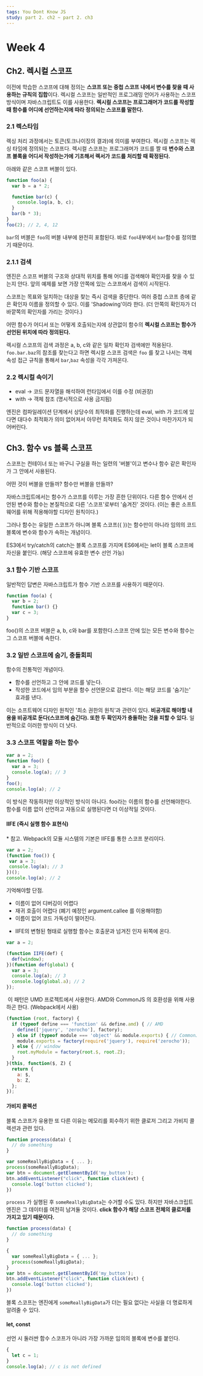 ```yaml
---
tags: You Dont Know JS
study: part 2. ch2 ~ part 2. ch3
---
```


# Week 4

## Ch2. 렉시컬 스코프

이전에 학습한 스코프에 대해 정의는 **스코프 또는 중첩 스코프 내에서 변수를 찾을 때 사용하는 규칙의 집합**이다. 렉시컬 스코프는 일반적인 프로그래밍 언어가 사용하는 스코프 방식이며 자바스크립트도 이를 사용한다. **렉시컬 스코프는 프로그래머가 코드를 작성할 때 함수를 어디에 선언하는지에 따라 정의되는 스코프를 말한다.**

### 2.1 렉스타임

렉싱 처리 과정에서는 토큰(토크나이징의 결과)에 의미를 부여한다. 렉시컬 스코프는 렉싱 타임에 정의되는 스코프다. 렉시컬 스코프는 프로그래머가 코드를 짤 때 **변수와 스코프 블록을 어디서 작성하는가에 기초해서 렉서가 코드를 처리할 때 확정된다.**

아래와 같은 스코프 버블이 있다.

```javascript
function foo(a) {
  var b = a * 2;

  function bar(c) {
    console.log(a, b, c);
  }
  bar(b * 3);
}
foo(2); // 2, 4, 12
```

`bar`의 버블은 `foo`의 버블 내부에 완전히 포함된다. 바로 `foo`내부에서 `bar`함수를 정의했기 때문이다.

### 2.1.1 검색

엔진은 스코프 버블의 구조와 상대적 위치를 통해 어디를 검색해야 확인자를 찾을 수 있는지 안다. 앞의 예제를 보면 가장 안쪽에 있는 스코프에서 검색이 시작된다.

스코프는 목표와 일치하는 대상을 찾는 즉시 검색을 중단한다. 여러 중첩 스코프 층에 같은 확인자 이름을 정의할 수 있다. 이를 'Shadowing'이라 한다. (더 안쪽의 확인자가 더 바깥쪽의 확인자를 가리는 것이다.)

어떤 함수가 어디서 또는 어떻게 호출되는지에 상관없이 함수의 **렉시컬 스코프는 함수가 선언된 위치에 따라 정의된다.**

렉시컬 스코프의 검색 과정은 a, b, c와 같은 일차 확인자 검색에만 적용된다. `foo.bar.baz`의 참조를 찾는다고 하면 렉시컬 스코프 검색은 `foo` 를 찾고 나서는 객체 속성 접근 규칙을 통해서 `bar`,`baz` 속성을 각각 가져온다.

### 2.2 렉시컬 속이기

- eval -> 코드 문자열을 해석하여 런타임에서 이를 수정 (비권장)
- with -> 객체 참조 (명시적으로 사용 금지됨)

엔진은 컴파일레이션 단계에서 상당수의 최적화를 진행하는데 eval, with 가 코드에 있다면 대다수 최적화가 의미 없어져서 아무런 최적화도 하지 않은 것이나 마찬가지가 되어버린다.

## Ch3. 함수 vs 블록 스코프

스코프는 컨테이너 또는 바구니 구실을 하는 일련의 '버블'이고 변수나 함수 같은 확인자가 그 안에서 사용된다.

어떤 것이 버블을 만들까? 함수만 버블을 만들까?

자바스크립트에서는 함수가 스코프를 이루는 가장 흔한 단위이다. 다른 함수 안에서 선언된 변수와 함수는 본질적으로 다른 '스코프'로부터 '숨겨진' 것이다. (이는 좋은 소프트웨어를 위해 적용해야할 디자인 원칙이다.)

그러나 함수는 유일한 스코프가 아니며 블록 스코프({ })는 함수만이 아니라 임의의 코드 블록에 변수와 함수가 속하는 개념이다.

ES3에서 try/catch의 catch는 블록 스코프를 가지며 ES6에서는 let이 블록 스코프에 자신을 붙인다. (해당 스코프에 유효한 변수 선언 가능)

### 3.1 함수 기반 스코프

일반적인 답변은 자바스크립트가 함수 기반 스코프를 사용하기 때문이다.

```javascript
function foo(a) {
  var b = 2;
  function bar() {}
  var c = 3;
}
```

foo()의 스코프 버블은 a, b, c와 bar를 포함한다.스코프 안에 있는 모든 변수와 함수는 그 스코프 버블에 속한다.

### 3.2 일반 스코프에 숨기, 충돌회피

함수의 전통적인 개념이다.

- 함수를 선언하고 그 안에 코드를 넣는다.
- 작성한 코드에서 임의 부분을 함수 선언문으로 감싼다. 이는 해당 코드를 '숨기는' 효과를 낸다.

이는 소프트웨어 디자인 원칙인 '최소 권한의 원칙'과 관련이 있다. **비공개로 해야할 내용을 비공개로 둔다(스코프에 숨긴다). 또한 두 확인자가 충돌하는 것을 피할 수 있다.** 일반적으로 이러한 방식이 더 낫다.

### 3.3 스코프 역할을 하는 함수

```javascript
var a = 2;
function foo() {
  var a = 3;
  console.log(a); // 3
}
foo();
console.log(a); // 2
```

이 방식은 작동하지만 이상적인 방식이 아니다. foo라는 이름의 함수를 선언해야한다. 함수를 이름 없이 선언하고 자동으로 실행된다면 더 이상적일 것이다.

#### IIFE (즉시 실행 함수 표현식)

\* 참고. Webpack의 모듈 시스템의 기본은 IIFE를 통한 스코프 분리이다.

```javascript
var a = 2;
(function foo()) {
 var a = 3;
 console.log(a); // 3
})();
console.log(a); // 2
```

기억해야할 단점.

- 이름이 없어 디버깅이 어렵다
- 재귀 호출이 어렵다 (폐기 예정인 argument.callee 를 이용해야함)
- 이름이 없어 코드 가독성이 떨어진다.

* IIFE의 변형된 형태로 실행할 함수는 호출문과 넘겨진 인자 뒤쪽에 온다.

```javascript
var a = 2;

(function IIFE(def) {
  def(window);
})(function def(global) {
  var a = 3;
  console.log(a); // 3
  console.log(global.a); // 2
});
```

​ 이 패턴은 UMD 프로젝트에서 사용한다. AMD와 CommonJS 의 호환성을 위해 사용하곤 한다. (Webpack에서 사용)

```javascript
(function (root, factory) {
  if (typeof define === 'function' && define.amd) { // AMD
    define(['jquery', 'zerocho'], factory);
  } else if (typeof module === 'object' && module.exports) { // CommonJS
    module.exports = factory(require('jquery'), require('zerocho'));
  } else { // window
    root.myModule = factory(root.$, root.Z);
  }
}(this, function($, Z) {
  return {
    a: $,
    b: Z,
  };
});
```

#### 가비지 콜렉션

블록 스코프가 유용한 또 다른 이유는 메모리를 회수하기 위한 클로저 그리고 가비지 콜렉션과 관련 있다.

```javascript
function process(data) {
  // do something
}

var someReallyBigData = { ... };
process(someReallyBigData);
var btn = document.getElementById('my_button');
btn.addEventListener("click", function click(evt) {
  console.log('button clicked');
})
```

`process` 가 실행된 후 `someReallyBigData`는 수거할 수도 있다. 하지만 자바스크립트 엔진은 그 데이터를 여전히 남겨둘 것이다. **click 함수가 해당 스코프 전체의 클로저를 가지고 있기 때문이다.**

```javascript
function process(data) {
  // do something
}

{
  var someReallyBigData = { ... };
  process(someReallyBigData);
}
var btn = document.getElementById('my_button');
btn.addEventListener("click", function click(evt) {
  console.log('button clicked');
})
```

블록 스코프는 엔진에게 `someReallyBigData`가 더는 필요 없다는 사실을 더 명료하게 알려줄 수 있다.

#### let, const

선언 시 둘러싼 함수 스코프가 아니라 가장 가까운 임의의 블록에 변수를 붙인다.

```javascript
{
  let c = 1;
}
console.log(a); // c is not defined
```
